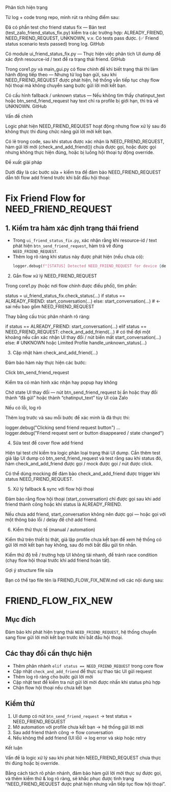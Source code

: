 Phân tích hiện trạng

Từ log + code trong repo, mình rút ra những điểm sau:

Đã có phần test cho friend status fix
— Bản test (test_zalo_friend_status_fix.py) kiểm tra các trường hợp: ALREADY_FRIEND, NEED_FRIEND_REQUEST, UNKNOWN, v.v. Có tests pass được. (✅ Friend status scenario tests passed) trong log. 
GitHub

Có module ui_friend_status_fix.py
— Thực hiện việc phân tích UI dump để xác định resource-id / text để ra trạng thái friend. 
GitHub

Trong core1.py và main_gui.py có flow chính để khi biết trạng thái thì làm hành động tiếp theo
— Nhưng từ log bạn gửi, sau khi NEED_FRIEND_REQUEST được phát hiện, hệ thống vẫn tiếp tục chạy flow hội thoại mà không chuyển sang bước gửi lời mời kết bạn.

Có cấu hình fallback / unknown status
— Nếu không tìm thấy chatinput_text hoặc btn_send_friend_request hay text chỉ ra profile bị giới hạn, thì trả về UNKNOWN. 
GitHub

Vấn đề chính

Logic phát hiện NEED_FRIEND_REQUEST hoạt động nhưng flow xử lý sau đó không thực thi đúng chức năng gửi lời mời kết bạn.

Có lẽ trong code, sau khi status được xác nhận là NEED_FRIEND_REQUEST, hàm gửi lời mời (check_and_add_friend()) chưa được gọi, hoặc được gọi nhưng không thực hiện đúng, hoặc bị luồng hội thoại tự động override.

Đề xuất giải pháp

Dưới đây là các bước sửa + kiểm tra để đảm bảo NEED_FRIEND_REQUEST dẫn tới flow add friend trước khi bắt đầu hội thoại:

# Fix Friend Flow for NEED_FRIEND_REQUEST

## 1. Kiểm tra hàm xác định trạng thái friend

- Trong `ui_friend_status_fix.py`, xác nhận rằng khi resource-id / text phát hiện `btn_send_friend_request`, hàm trả về đúng `NEED_FRIEND_REQUEST`.
- Thêm log rõ ràng khi status này được phát hiện (nếu chưa có):
  ```python
  logger.debug(f"[STATUS] Detected NEED_FRIEND_REQUEST for device {device_id}")

2. Gắn flow xử lý NEED_FRIEND_REQUEST

Trong core1.py (hoặc nơi flow chính được điều phối), tìm phần:

status = ui_friend_status_fix.check_status(...)
if status == ALREADY_FRIEND:
    start_conversation(...)
else:
    start_conversation(...)  # <- sai nếu bao gồm NEED_FRIEND_REQUEST


Thay bằng cấu trúc phân nhánh rõ ràng:

if status == ALREADY_FRIEND:
    start_conversation(...)
elif status == NEED_FRIEND_REQUEST:
    check_and_add_friend(...)
    # có thể đợi một khoảng nếu cần xác nhận UI thay đổi / nút biến mất
    start_conversation(...)
else:
    # UNKNOWN hoặc Limited Profile
    handle_unknown_status(...)

3. Cập nhật hàm check_and_add_friend(...)

Đảm bảo hàm này thực hiện các bước:

Click btn_send_friend_request

Kiểm tra có màn hình xác nhận hay popup hay không

Chờ state UI thay đổi — nút btn_send_friend_request bị ẩn hoặc thay đổi thành “đã gửi” hoặc thành “chatinput_text” tùy UI của Zalo

Nếu có lỗi, log rõ

Thêm log trước và sau mỗi bước để xác minh là đã thực thi:

logger.debug("Clicking send friend request button")
...
logger.debug("Friend request sent or button disappeared / state changed")

4. Sửa test để cover flow add friend

Hiện tại test chỉ kiểm tra logic phân loại trạng thái UI dump. Cần thêm test giả lập UI dump có btn_send_friend_request và test rằng sau khi status đó, hàm check_and_add_friend được gọi / mock được gọi / nút được click.

Có thể dùng mocking để đảm bảo check_and_add_friend được trigger khi status NEED_FRIEND_REQUEST.

5. Xử lý fallback & sync với flow hội thoại

Đảm bảo rằng flow hội thoại (start_conversation) chỉ được gọi sau khi add friend thành công hoặc khi status là ALREADY_FRIEND.

Nếu chưa add friend, start_conversation không nên được gọi — hoặc gọi với một thông báo lỗi / delay để chờ add friend.

6. Kiểm thử thực tế (manual / automation)

Kiểm thử trên thiết bị thật, giả lập profile chưa kết bạn để xem hệ thống có gửi lời mời kết bạn hay không, sau đó mới bắt đầu gửi tin nhắn.

Kiểm thử độ trễ / trường hợp UI không tải nhanh, để tránh race condition (chạy flow hội thoại trước khi add friend hoàn tất).

Gợi ý structure file sửa

Bạn có thể tạo file tên là FRIEND_FLOW_FIX_NEW.md với các nội dung sau:

# FRIEND_FLOW_FIX_NEW

## Mục đích
Đảm bảo khi phát hiện trạng thái `NEED_FRIEND_REQUEST`, hệ thống chuyển sang flow gửi lời mời kết bạn trước khi bắt đầu hội thoại.

## Các thay đổi cần thực hiện
- Thêm phân nhánh `elif status == NEED_FRIEND_REQUEST` trong core flow
- Cập nhật `check_and_add_friend` để thực sự thao tác UI gửi request
- Thêm log rõ ràng cho bước gửi lời mời
- Cập nhật test để kiểm tra nút gửi lời mời được nhấn khi status phù hợp
- Chặn flow hội thoại nếu chưa kết bạn

## Kiểm thử
1. UI dump có nút `btn_send_friend_request` → test status = NEED_FRIEND_REQUEST  
2. Mở automation với profile chưa kết bạn → hệ thống gửi lời mời  
3. Sau add friend thành công → flow conversation  
4. Nếu không thể add friend (UI lỗi) → log error và skip hoặc retry


Kết luận

Vấn đề là logic xử lý sau khi phát hiện NEED_FRIEND_REQUEST chưa thực thi đúng hoặc bị override.

Bằng cách tách rõ phân nhánh, đảm bảo hàm gửi lời mời thực sự được gọi, và thêm kiểm thử & log rõ ràng, sẽ khắc phục được tình trạng “NEED_FRIEND_REQUEST được phát hiện nhưng vẫn tiếp tục flow hội thoại”.